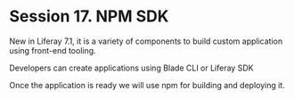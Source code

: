 # Session 17. NPM SDK

New in Liferay 7.1, it is a variety of 
components to build custom application using front-end tooling.

Developers can create applications using Blade CLI or Liferay SDK

Once the application is ready we will use npm for building and deploying it.

